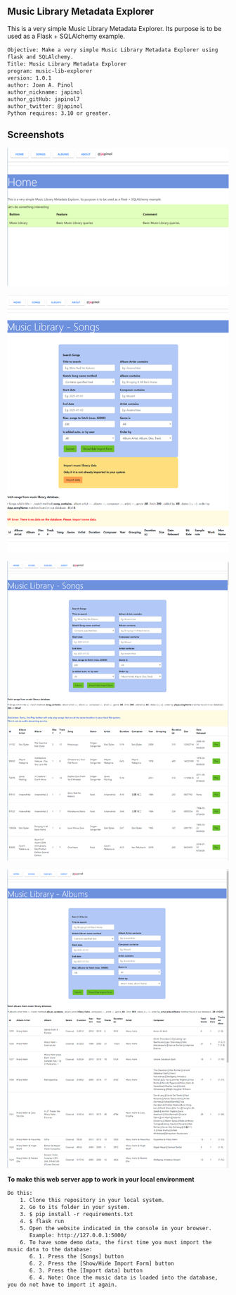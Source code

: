 ## Music Library Metadata Explorer
This is a very simple Music Library Metadata Explorer.
Its purpose is to be used as a Flask + SQLAlchemy example. 

	Objective: Make a very simple Music Library Metadata Explorer using flask and SQLAlchemy.
    Title: Music Library Metadata Explorer
	program: music-lib-explorer
	version: 1.0.1
	author: Joan A. Pinol
	author_nickname: japinol
	author_gitHub: japinol7
	author_twitter: @japinol
	Python requires: 3.10 or greater.


## Screenshots

<img src="screenshots/screenshot1.png"> <br/> <br/>
<img src="screenshots/screenshot2.png"> <br/> <br/>
<img src="screenshots/screenshot3.png"> <br/> <br/>
<img src="screenshots/screenshot4.png"> <br/>


**To make this web server app to work in your local environment**

	Do this:
	    1. Clone this repository in your local system.
	    2. Go to its folder in your system.
	    3. $ pip install -r requirements.txt
	    4. $ flask run
	    5. Open the website indicated in the console in your browser.
	       Example: http://127.0.0.1:5000/
	    6. To have some demo data, the first time you must import the music data to the database:
	       6. 1. Press the [Songs] button
	       6. 2. Press the [Show/Hide Import Form] button
	       6. 3. Press the [Import data] button
	       6. 4. Note: Once the music data is loaded into the database, you do not have to import it again.
